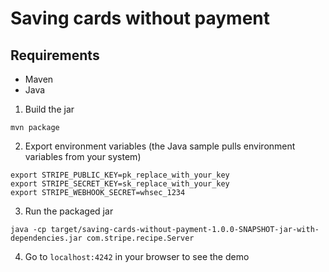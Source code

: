 # Saving cards without payment

## Requirements

- Maven
- Java

1. Build the jar

```
mvn package
```

2. Export environment variables
   (the Java sample pulls environment variables from your system)

```
export STRIPE_PUBLIC_KEY=pk_replace_with_your_key
export STRIPE_SECRET_KEY=sk_replace_with_your_key
export STRIPE_WEBHOOK_SECRET=whsec_1234
```

3. Run the packaged jar

```
java -cp target/saving-cards-without-payment-1.0.0-SNAPSHOT-jar-with-dependencies.jar com.stripe.recipe.Server
```

4. Go to `localhost:4242` in your browser to see the demo
